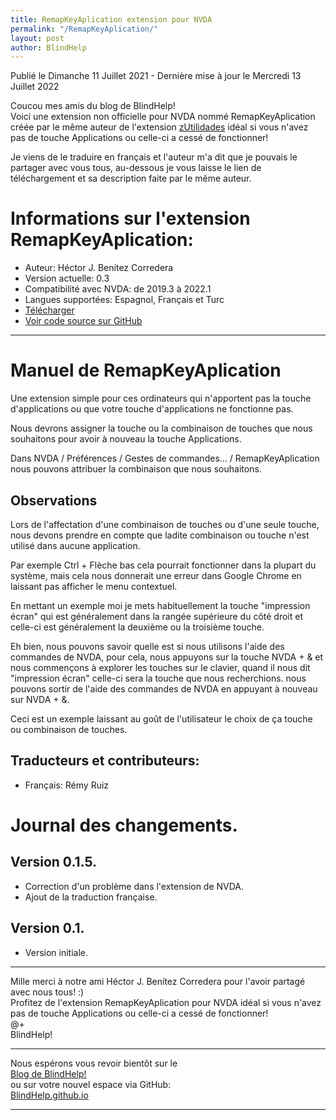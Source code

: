 ```yaml
---
title: RemapKeyAplication extension pour NVDA
permalink: "/RemapKeyAplication/"
layout: post
author: BlindHelp
---
```


<footer>Publié le  Dimanche 11 Juillet 2021 - Dernière mise à jour le Mercredi 13 Juillet 2022</footer>

Coucou mes amis du blog de BlindHelp!    
Voici une extension non officielle  pour NVDA nommé RemapKeyAplication créée par le même auteur de l'extension [zUtilidades](https://blindhelp.github.io/zUtilidades/) idéal si vous n'avez pas de touche Applications ou celle-ci a cessé de fonctionner!    

Je viens de le traduire en français et l'auteur m'a dit que je pouvais le partager avec vous tous, au-dessous je vous laisse le lien de téléchargement et sa description faite par le même auteur.    

# Informations sur l'extension RemapKeyAplication: #

* Auteur: <span lang="es">Héctor J. Benítez Corredera</span>
* Version actuelle: 0.3
* Compatibilité avec NVDA: de 2019.3 à 2022.1
* Langues supportées: Espagnol, Français et Turc
* [Télécharger](https://nvda.es/files/get.php?file=RemapKeyAplication)
* [Voir code source sur GitHub](https://github.com/hxebolax/RemapKeyAplication-para-NVDA)

---

# Manuel de RemapKeyAplication

Une extension simple pour ces ordinateurs qui n'apportent pas la touche d'applications ou que votre touche d'applications ne fonctionne pas.

Nous devrons assigner la touche ou la combinaison de touches que nous souhaitons pour avoir à nouveau la touche Applications.

Dans NVDA / Préférences / Gestes de commandes... / RemapKeyAplication nous pouvons attribuer la combinaison que nous souhaitons.

## Observations

Lors de l'affectation d'une combinaison de touches ou d'une seule touche, nous devons prendre en compte que ladite  combinaison ou touche n'est utilisé dans aucune application.

Par exemple Ctrl + Flèche bas cela pourrait fonctionner dans la plupart du système, mais cela nous donnerait une erreur dans Google Chrome en laissant pas afficher le menu contextuel.

En mettant un exemple moi je mets habituellement la touche "impression écran" qui est généralement dans la rangée supérieure du côté droit et celle-ci est généralement la deuxième ou la troisième touche.

Eh bien, nous pouvons savoir quelle est si nous utilisons l'aide des commandes de NVDA, pour cela, nous appuyons sur la touche NVDA + & et nous commençons à explorer les touches sur le clavier, quand  il nous dit "impression écran" celle-ci sera la touche que nous recherchions. nous pouvons sortir de l'aide des commandes  de NVDA en appuyant à nouveau sur NVDA + &.

Ceci est un exemple laissant au goût de l'utilisateur le choix de ça touche ou combinaison de touches.

## Traducteurs et contributeurs:

* Français: Rémy Ruiz

# Journal des changements.
## Version 0.1.5.

* Correction d'un problème dans l'extension de NVDA.
* Ajout de la traduction française.

## Version 0.1.

* Version initiale.

---

Mille merci à notre ami <span lang="es">Héctor J. Benítez Corredera</span> pour l'avoir partagé avec nous tous! :)    
Profitez de l'extension RemapKeyAplication pour NVDA idéal si vous n'avez pas de touche Applications ou celle-ci a cessé de fonctionner!    
@+    
BlindHelp!    

---

Nous espérons vous revoir bientôt sur le      
[Blog de BlindHelp!](http://blindhelp.blogspot.fr/)                    
ou sur  votre nouvel espace via GitHub:                     
[BlindHelp.github.io](https://blindhelp.github.io)                    

---
